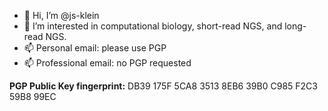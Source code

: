 - 👋 Hi, I’m @js-klein
- 👀 I’m interested in computational biology, short-read NGS, and long-read NGS.
- 📫 Personal email: please use PGP
- 📫 Professional email: no PGP requested




**PGP Public Key fingerprint:** DB39 175F 5CA8 3513 8EB6  39B0 C985 F2C3 59B8 99EC

<!---
js-klein/js-klein is a ✨ special ✨ repository because its `README.md` (this file) appears on your GitHub profile.
You can click the Preview link to take a look at your changes.
--->
